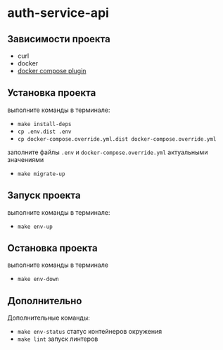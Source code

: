 # auth-service-api

## Зависимости проекта
- curl
- docker
- [docker compose plugin](https://docs.docker.com/compose/install/linux/)

## Установка проекта
выполните команды в терминале:
- `make install-deps`
- `cp .env.dist .env`
- `cp docker-compose.override.yml.dist docker-compose.override.yml`

заполните файлы `.env` и `docker-compose.override.yml` актуальными значениями
- `make migrate-up`

## Запуск проекта
выполните команды в терминале:
- `make env-up`

## Остановка проекта
выполните команды в терминале
- `make env-down`

## Дополнительно
Дополнительные команды:
- `make env-status` статус контейнеров окружения
- `make lint` запуск линтеров

